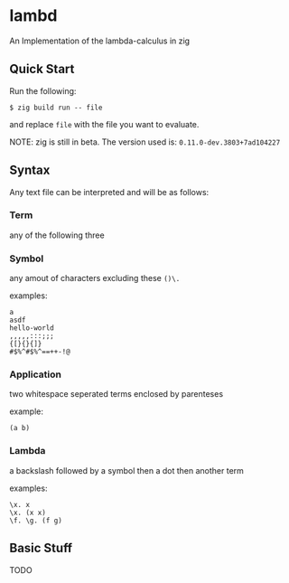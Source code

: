 # lambd
An Implementation of the lambda-calculus in zig

## Quick Start

Run the following:
```shell
$ zig build run -- file
```
and replace `file` with the file you want to evaluate.

NOTE: zig is still in beta. The version used is: `0.11.0-dev.3803+7ad104227`

## Syntax

Any text file can be interpreted and will be as follows:

### Term

any of the following three 

### Symbol

any amout of characters excluding these `()\.`

examples:
```
a
asdf
hello-world
,,,,,:::;;;
{[}{}{]}
#$%^#$%^==++-!@
```

### Application

two whitespace seperated terms enclosed by parenteses

example:
```
(a b)
```

### Lambda

a backslash followed by a symbol then a dot then another term

examples:
```
\x. x
\x. (x x)
\f. \g. (f g)
```

## Basic Stuff

TODO
